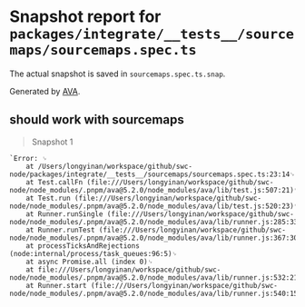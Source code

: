 # Snapshot report for `packages/integrate/__tests__/sourcemaps/sourcemaps.spec.ts`

The actual snapshot is saved in `sourcemaps.spec.ts.snap`.

Generated by [AVA](https://avajs.dev).

## should work with sourcemaps

> Snapshot 1

    `Error: ␊
        at /Users/longyinan/workspace/github/swc-node/packages/integrate/__tests__/sourcemaps/sourcemaps.spec.ts:23:14␊
        at Test.callFn (file:///Users/longyinan/workspace/github/swc-node/node_modules/.pnpm/ava@5.2.0/node_modules/ava/lib/test.js:507:21)␊
        at Test.run (file:///Users/longyinan/workspace/github/swc-node/node_modules/.pnpm/ava@5.2.0/node_modules/ava/lib/test.js:520:23)␊
        at Runner.runSingle (file:///Users/longyinan/workspace/github/swc-node/node_modules/.pnpm/ava@5.2.0/node_modules/ava/lib/runner.js:285:33)␊
        at Runner.runTest (file:///Users/longyinan/workspace/github/swc-node/node_modules/.pnpm/ava@5.2.0/node_modules/ava/lib/runner.js:367:30)␊
        at processTicksAndRejections (node:internal/process/task_queues:96:5)␊
        at async Promise.all (index 0)␊
        at file:///Users/longyinan/workspace/github/swc-node/node_modules/.pnpm/ava@5.2.0/node_modules/ava/lib/runner.js:532:21␊
        at Runner.start (file:///Users/longyinan/workspace/github/swc-node/node_modules/.pnpm/ava@5.2.0/node_modules/ava/lib/runner.js:540:15)`
